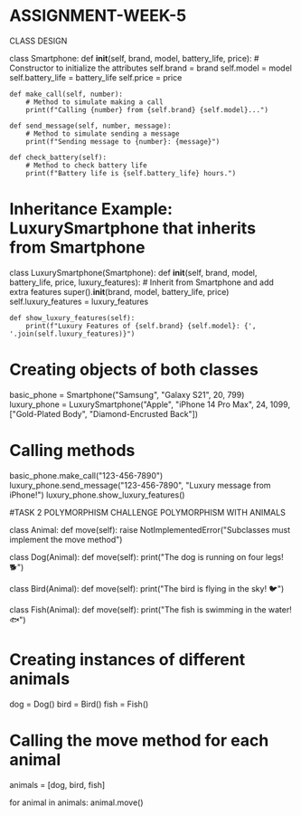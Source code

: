 # ASSIGNMENT-WEEK-5
CLASS DESIGN

class Smartphone:
    def __init__(self, brand, model, battery_life, price):
        # Constructor to initialize the attributes
        self.brand = brand
        self.model = model
        self.battery_life = battery_life
        self.price = price

    def make_call(self, number):
        # Method to simulate making a call
        print(f"Calling {number} from {self.brand} {self.model}...")

    def send_message(self, number, message):
        # Method to simulate sending a message
        print(f"Sending message to {number}: {message}")

    def check_battery(self):
        # Method to check battery life
        print(f"Battery life is {self.battery_life} hours.")

# Inheritance Example: LuxurySmartphone that inherits from Smartphone
class LuxurySmartphone(Smartphone):
    def __init__(self, brand, model, battery_life, price, luxury_features):
        # Inherit from Smartphone and add extra features
        super().__init__(brand, model, battery_life, price)
        self.luxury_features = luxury_features

    def show_luxury_features(self):
        print(f"Luxury Features of {self.brand} {self.model}: {', '.join(self.luxury_features)}")

# Creating objects of both classes
basic_phone = Smartphone("Samsung", "Galaxy S21", 20, 799)
luxury_phone = LuxurySmartphone("Apple", "iPhone 14 Pro Max", 24, 1099, ["Gold-Plated Body", "Diamond-Encrusted Back"])

# Calling methods
basic_phone.make_call("123-456-7890")
luxury_phone.send_message("123-456-7890", "Luxury message from iPhone!")
luxury_phone.show_luxury_features()


#TASK 2
POLYMORPHISM CHALLENGE
POLYMORPHISM WITH ANIMALS

class Animal:
    def move(self):
        raise NotImplementedError("Subclasses must implement the move method")

class Dog(Animal):
    def move(self):
        print("The dog is running on four legs! 🐕")

class Bird(Animal):
    def move(self):
        print("The bird is flying in the sky! 🐦")

class Fish(Animal):
    def move(self):
        print("The fish is swimming in the water! 🐟")

# Creating instances of different animals
dog = Dog()
bird = Bird()
fish = Fish()

# Calling the move method for each animal
animals = [dog, bird, fish]

for animal in animals:
    animal.move()
